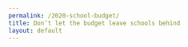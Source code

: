 ```yaml
---
permalink: /2020-school-budget/
title: Don’t let the budget leave schools behind
layout: default
---
```



<HubspotForm portalId="6201350" formId="9f6ba7f3-4015-4f32-a1bd-377e4a115eb4" />
